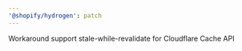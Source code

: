 ```yaml
---
'@shopify/hydrogen': patch
---
```


Workaround support stale-while-revalidate for Cloudflare Cache API
